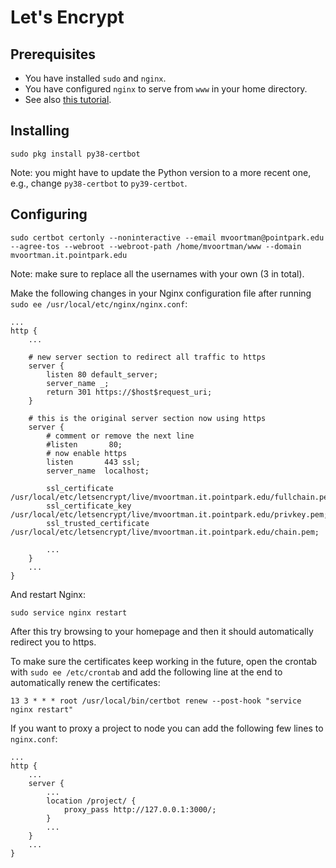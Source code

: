 # Let's Encrypt

## Prerequisites

- You have installed `sudo` and `nginx`.
- You have configured `nginx` to serve from `www` in your home directory.
- See also [this tutorial](homepage-setup).

## Installing

```
sudo pkg install py38-certbot
```

Note: you might have to update the Python version to a more recent one, e.g., change `py38-certbot` to `py39-certbot`.

## Configuring

```
sudo certbot certonly --noninteractive --email mvoortman@pointpark.edu --agree-tos --webroot --webroot-path /home/mvoortman/www --domain mvoortman.it.pointpark.edu
```

Note: make sure to replace all the usernames with your own (3 in total).

Make the following changes in your Nginx configuration file after running `sudo ee /usr/local/etc/nginx/nginx.conf`:

```
...
http {
    ...

    # new server section to redirect all traffic to https
    server {
        listen 80 default_server;
        server_name _;
        return 301 https://$host$request_uri;
    }

    # this is the original server section now using https
    server {
        # comment or remove the next line
        #listen       80;
        # now enable https
        listen       443 ssl;
        server_name  localhost;
        
        ssl_certificate /usr/local/etc/letsencrypt/live/mvoortman.it.pointpark.edu/fullchain.pem;
        ssl_certificate_key /usr/local/etc/letsencrypt/live/mvoortman.it.pointpark.edu/privkey.pem;
        ssl_trusted_certificate /usr/local/etc/letsencrypt/live/mvoortman.it.pointpark.edu/chain.pem;
        
        ...
    }
    ...
}
```

And restart Nginx:

```
sudo service nginx restart
```

After this try browsing to your homepage and then it should automatically redirect you to https.

To make sure the certificates keep working in the future, open the crontab with `sudo ee /etc/crontab` and add the following line at the end to automatically renew the certificates:

```
13 3 * * * root /usr/local/bin/certbot renew --post-hook "service nginx restart"
```

If you want to proxy a project to node you can add the following few lines to `nginx.conf`:

```
...
http {
    ...
    server {
        ...
        location /project/ {
            proxy_pass http://127.0.0.1:3000/;
        }
        ...
    }
    ...
}
```
